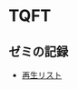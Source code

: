 # TQFT

## ゼミの記録

- [再生リスト](https://www.youtube.com/playlist?list=PLnLS84cs-wbwcPnh9sRyukjq4TURN7PqN)